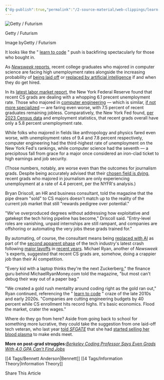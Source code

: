```yaml
---
{"dg-publish":true,"permalink":"/2-source-material/web-clippings/learn-to-code-backfires-spectacularly-as-comp-sci-majors-suddenly-have-sky-high-unemployment/","title":"\"Learn to Code\" Backfires Spectacularly as Comp-Sci Majors Suddenly Have Sky-High Unemployment"}
---
```



![Getty / Futurism](https://futurism.com/_next/image?url=https%3A%2F%2Fwordpress-assets.futurism.com%2F2025%2F05%2Fcomputer-science-majors-high-unemployment-rate.jpg&w=2048&q=75)

Getty / Futurism

Image byGetty / Futurism

It looks like the " [learn to code](https://newrepublic.com/article/153019/fetid-right-wing-origins-learn-code) " push is backfiring spectacularly for those who bought in.

As [*Newsweek* reports](https://www.newsweek.com/computer-science-popular-college-major-has-one-highest-unemployment-rates-2076514), recent college graduates who majored in computer science are facing high unemployment rates alongside the increasing probability of [being laid off](https://futurism.com/silicon-valley-engineers-jobs) or [replaced by artificial intelligence](https://futurism.com/codex-openai-coding-agent) if and when they do get hired.

In its [latest labor market report](https://www.newyorkfed.org/research/college-labor-market#--:explore:outcomes-by-major), the New York Federal Reserve found that recent CS grads are dealing with a whopping 6.1 precent unemployment rate. Those who majored in [computer engineering](https://futurism.com/silicon-valley-engineers-jobs) — which is similar, [if not more specialized](https://und.edu/blog/computer-engineering-vs-computer-science.html) — are faring even worse, with 7.5 percent of recent graduates remaining jobless. Comparatively, the New York Fed found, [per 2023 Census data](https://www.cnbc.com/2025/05/16/college-majors-with-the-best-and-worst-employment-prospects.html) and employment statistics, that recent grads overall have only a 5.8 percent unemployment rate.

While folks who majored in fields like anthropology and physics fared even worse, with unemployment rates of 9.4 and 7.8 percent respectively, computer engineering had the third-highest rate of unemployment on the New York Fed's rankings, while computer science had the seventh — a precipitous fall from grace for a major once considered an iron-clad ticket to high earnings and job security.

(Those numbers, notably, are worse even than the outcomes for journalism grads. Despite being accurately advised that their [chosen field is dying](https://www.politico.com/news/magazine/2024/01/27/is-the-journalism-death-spasm-finally-here-00138187), recent grads who majored in journalism are only experiencing unemployment at a rate of 4.4 percent, per the NYFR's analysis.)

Bryan Driscoll, an HR and business consultant, told the magazine that the pipe dream "sold" to CS majors doesn't match up to the reality of the current job market that still "rewards pedigree over potential."

"We've overproduced degrees without addressing how exploitative and gatekept the tech hiring pipeline has become," Driscoll said. "Entry-level roles are vanishing, unpaid internships are still rampant, and companies are offshoring or automating the very jobs these grads trained for."

By automating, of course, the consultant means being [replaced with AI](https://futurism.com/software-engineer-trailer-ai) as part of the [second apparent phase](https://futurism.com/the-byte/zuckerberg-layoffs-coding-jobs-ai) of the tech industry's latest crash following [major layoffs](https://futurism.com/the-byte/cisco-layoff-ai-profit) in [recent years](https://www.trueup.io/layoffs). Michael Ryan, another of *Newsweek* 's experts, suggested that recent CS grads are, somehow, doing a crappier job than their AI competition.

"Every kid with a laptop thinks they're the next Zuckerberg," the finance guru behind MichaelRyanMoney.com told the magazine, "but most can't debug their way out of a paper bag."

"We created a gold rush mentality around coding right as the gold ran out," Ryan continued, referencing the " [learn to code](https://futurism.com/the-byte/writer-learned-code-ai) " craze of the late 2010s and early 2020s. "Companies are cutting engineering budgets by 40 percent while CS enrollment hits record highs. It's basic economics. Flood the market, crater the wages."

Where do they go from here? Aside from going back to school for something more lucrative, they could take the suggestion from one laid-off tech veteran, who last year [told *SFGATE*](https://www.sfgate.com/bayarea/article/laid-off-bay-area-tech-workers-struggle-jobs-19545761.php) that she had [started selling her blood plasma](https://futurism.com/the-byte/laid-off-tech-worker-sell-blood) to make ends meet.

**More on post-grad struggles:**[*Berkeley Coding Professor Says Even Grads With 4.0 GPA Can't Find Jobs*](https://futurism.com/the-byte/berkeley-professor-grads-job-market)

[[4 Tags/Bennett Anderson\|Bennett]]
[[4 Tags/Information Theory\|Information Theory]]
  

Share This Article